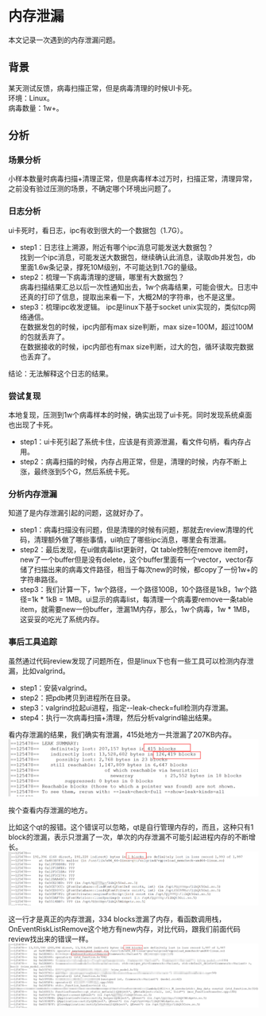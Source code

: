 # 内存泄漏

本文记录一次遇到的内存泄漏问题。

## 背景
某天测试反馈，病毒扫描正常，但是病毒清理的时候UI卡死。  
环境：Linux。  
病毒数量：1w+。  

## 分析
### 场景分析
小样本数量时病毒扫描+清理正常，但是病毒样本过万时，扫描正常，清理异常，之前没有验过压测的场景，不确定哪个环境出问题了。
### 日志分析
ui卡死时，看日志，ipc有收到很大的一个数据包（1.7G）。  
* step1：日志往上溯源，附近有哪个ipc消息可能发送大数据包？  
  找到一个ipc消息，可能发送大数据包，继续确认此消息，读取db并发包，db里面1.6w条记录，撑死10M级别，不可能达到1.7G的量级。
* step2：梳理一下病毒清理的逻辑，哪里有大数据包？  
    病毒扫描结果汇总以后一次性通知出去，1w个病毒结果，可能会很大。日志中还真的打印了信息，提取出来看一下，大概2M的字符串，也不是这里。
* step3：梳理ipc收发逻辑。
    ipc是linux下基于socket unix实现的，类似tcp网络通信。  
    在数据发包的时候，ipc内部有max size判断，max size=100M，超过100M的包就丢弃了。  
    在数据接收的时候，ipc内部也有max size判断，过大的包，循环读取完数据也丢弃了。

结论：无法解释这个日志的结果。
### 尝试复现
本地复现，压测到1w个病毒样本的时候，确实出现了ui卡死。同时发现系统桌面也出现了卡死。
* step1：ui卡死引起了系统卡住，应该是有资源泄漏，看文件句柄，看内存占用。
* step2：病毒扫描的时候，内存占用正常，但是，清理的时候，内存不断上涨，最终涨到5个G，然后系统卡死。
### 分析内存泄漏
知道了是内存泄漏引起的问题，这就好办了。  
* step1：病毒扫描没有问题，但是清理的时候有问题，那就去review清理的代码，清理额外做了哪些事情，ui响应了哪些ipc消息，哪里会有泄漏。  
* step2：最后发现，在ui做病毒list更新时，Qt table控制在remove item时，new了一个buffer但是没有delete，这个buffer里面有一个vector，vector存储了扫描出来的病毒文件路径，相当于每次new的时候，都copy了一份1w+的字符串路径。
* step3：我们计算一下，1w个路径，一个路径100B，10个路径是1kB，1w个路径=1k * 1kB = 1MB。ui显示的病毒list，每清理一个病毒要remove一条table item，就需要new一份buffer，泄漏1M内存，那么，1w个病毒，1w * 1MB，这妥妥的吃光了系统内存。
### 事后工具追踪
虽然通过代码review发现了问题所在，但是linux下也有一些工具可以检测内存泄漏，比如valgrind。
* step1：安装valgrind。
* step2：把pdb拷贝到进程所在目录。
* step3：valgrind拉起ui进程，指定--leak-check=full检测内存泄漏。
* step4：执行一次病毒扫描+清理，然后分析valgrind输出结果。

看内存泄漏的结果，我们确实有泄漏，415处地方一共泄漏了207KB内存。
![picture 4](../../images/98f9ee67b2d3b68bc37475527412d884c08edb91f0d531600f83ca139fa29620.png)  

挨个查看内存泄漏的地方。

比如这个qt的报错。这个错误可以忽略，qt是自行管理内存的，而且，这种只有1 block的泄漏，表示只泄漏了一次，单次的内存泄漏不可能引起进程内存的不断增长。
![picture 2](../../images/8699ec5042ea4b2b213542951ddb4f86c9d5061b6b6844ce4cfdf228c13fc8c9.png)  

这一行才是真正的内存泄漏，334 blocks泄漏了内存，看函数调用栈，OnEventRiskListRemove这个地方有new内存，对比代码，跟我们前面代码review找出来的错误一样。
![picture 3](../../images/350c7ad0d4bdd772cebc8a17294de04b2ca3f10f38cbb389c8cbf54aa9b2ca10.png)  

